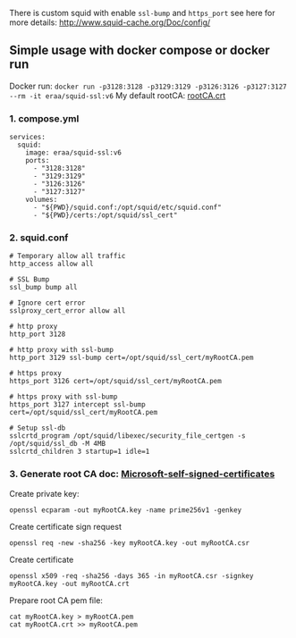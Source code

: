There is custom squid with enable `ssl-bump` and `https_port` see here for more details: http://www.squid-cache.org/Doc/config/

## Simple usage with docker compose or docker run

Docker run: `docker run -p3128:3128 -p3129:3129 -p3126:3126 -p3127:3127 --rm -it eraa/squid-ssl:v6`
My default rootCA: [rootCA.crt](https://drive.usercontent.google.com/download?id=1fWd6_hY3mqNTu8Tau79iynQetW5KmLpw&export=download)

### 1. compose.yml
```
services:
  squid:
    image: eraa/squid-ssl:v6
    ports:
      - "3128:3128"
      - "3129:3129"
      - "3126:3126"
      - "3127:3127"
    volumes:
      - "${PWD}/squid.conf:/opt/squid/etc/squid.conf"
      - "${PWD}/certs:/opt/squid/ssl_cert"
```

### 2. squid.conf
```
# Temporary allow all traffic
http_access allow all

# SSL Bump
ssl_bump bump all

# Ignore cert error
sslproxy_cert_error allow all

# http proxy
http_port 3128

# http proxy with ssl-bump
http_port 3129 ssl-bump cert=/opt/squid/ssl_cert/myRootCA.pem

# https proxy
https_port 3126 cert=/opt/squid/ssl_cert/myRootCA.pem

# https proxy with ssl-bump
https_port 3127 intercept ssl-bump cert=/opt/squid/ssl_cert/myRootCA.pem

# Setup ssl-db
sslcrtd_program /opt/squid/libexec/security_file_certgen -s /opt/squid/ssl_db -M 4MB
sslcrtd_children 3 startup=1 idle=1
```

### 3. Generate root CA doc: [Microsoft-self-signed-certificates](https://learn.microsoft.com/en-us/azure/application-gateway/self-signed-certificates)
Create private key:
```
openssl ecparam -out myRootCA.key -name prime256v1 -genkey
```
Create certificate sign request
```
openssl req -new -sha256 -key myRootCA.key -out myRootCA.csr
```
Create certificate
```
openssl x509 -req -sha256 -days 365 -in myRootCA.csr -signkey myRootCA.key -out myRootCA.crt
```
Prepare root CA pem file:
```
cat myRootCA.key > myRootCA.pem
cat myRootCA.crt >> myRootCA.pem
```
